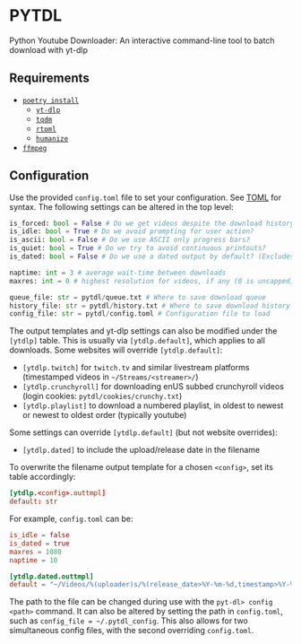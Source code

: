 # PYTDL
Python Youtube Downloader: An interactive command-line tool to batch download with yt-dlp

## Requirements

- [`poetry install`](https://python-poetry.org/)
  + [`yt-dlp`](https://github.com/yt-dlp/yt-dlp)
  + [`tqdm`](https://github.com/tqdm/tqdm)
  + [`rtoml`](https://pypi.org/project/rtoml/)
  + [`humanize`](https://github.com/jmoiron/humanize)
- [`ffmpeg`](https://ffmpeg.org)

## Configuration

Use the provided `config.toml` file to set your configuration. See [TOML](toml.io/en/) for syntax.
The following settings can be altered in the top level:

```py
is_forced: bool = False # Do we get videos despite the download history?
is_idle: bool = True # Do we avoid prompting for user action?
is_ascii: bool = False # Do we use ASCII only progress bars?
is_quiet: bool = True # Do we try to avoid continuous printouts?
is_dated: bool = False # Do we use a dated output by default? (Excludes site-specific downloads i.e. twitch.tv)

naptime: int = 3 # average wait-time between downloads
maxres: int = 0 # highest resolution for videos, if any (0 is uncapped)

queue_file: str = pytdl/queue.txt # Where to save download queue
history_file: str = pytdl/history.txt # Where to save download history
config_file: str = pytdl/config.toml # Configuration file to load
```

The output templates and yt-dlp settings can also be modified under the `[ytdlp]` table.
This is usually via `[ytdlp.default]`, which applies to all downloads.
Some websites will override `[ytdlp.default]`:
- `[ytdlp.twitch]` for `twitch.tv` and similar livestream platforms (timestamped videos in `~/Streams/<streamer>/`)
- `[ytdlp.crunchyroll]` for downloading enUS subbed crunchyroll videos (login cookies: `pytdl/cookies/crunchy.txt`)
- `[ytdlp.playlist]` to download a numbered playlist, in oldest to newest or newest to oldest order (typically youtube)

Some settings can override `[ytdlp.default]` (but not website overrides):
- `[ytdlp.dated]` to include the upload/release date in the filename

To overwrite the filename output template for a chosen `<config>`, set its table accordingly:
```toml
[ytdlp.<config>.outtmpl]
default: str
```

For example, `config.toml` can be:

```toml
is_idle = false
is_dated = true
maxres = 1080
naptime = 10

[ytdlp.dated.outtmpl]
default = "~/Videos/%(uploader)s/%(release_date>%Y-%m-%d,timestamp>%Y-%m-%d,upload_date>%Y-%m-%d|20xx-xx-xx)s %(title)s [%(id)s].%(ext)s"
```

The path to the file can be changed during use with the `pyt-dl> config <path>` command.
It can also be altered by setting the path in `config.toml`, such as `config_file = ~/.pytdl_config`.
This also allows for two simultaneous config files, with the second overriding `config.toml`.
